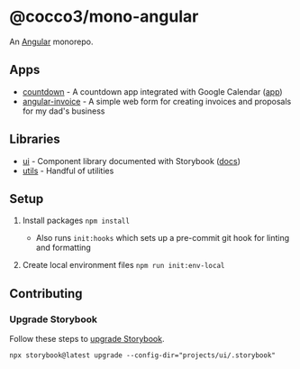 # @cocco3/mono-angular

An [Angular](./ANGULAR.md) monorepo.

## Apps

- [countdown](./projects/countdown) - A countdown app integrated with Google Calendar ([app](https://cocco-countdown.netlify.app))
- [angular-invoice](./projects/angular-invoice) - A simple web form for creating invoices and proposals for my dad's business

## Libraries

- [ui](./projects/ui) - Component library documented with Storybook ([docs](https://cocco3.github.io/mono-angular))
- [utils](./projects/utils) - Handful of utilities

## Setup

1. Install packages `npm install`

   - Also runs `init:hooks` which sets up a pre-commit git hook for linting and formatting

1. Create local environment files `npm run init:env-local`

## Contributing

### Upgrade Storybook

Follow these steps to [upgrade Storybook](https://storybook.js.org/docs/configure/upgrading).

```shell
npx storybook@latest upgrade --config-dir="projects/ui/.storybook"
```
